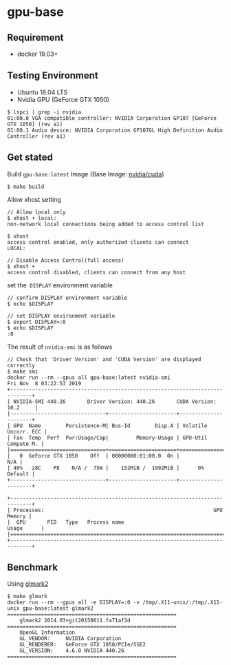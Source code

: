 # gpu-base

## Requirement

* docker 19.03+

## Testing Environment

* Ubuntu 18.04 LTS
* Nvidia GPU (GeForce GTX 1050)

```
$ lspci | grep -i nvidia
01:00.0 VGA compatible controller: NVIDIA Corporation GP107 [GeForce GTX 1050] (rev a1)
01:00.1 Audio device: NVIDIA Corporation GP107GL High Definition Audio Controller (rev a1)
```

## Get stated

Build `gpu-base:latest` Image (Base Image: [nvidia/cuda](https://hub.docker.com/r/nvidia/cuda))

```
$ make build
```

Allow xhost setting

```
// Allow local only
$ xhost + local:
non-network local connections being added to access control list

$ xhost
access control enabled, only authorized clients can connect
LOCAL:

// Disable Access Control(full access)
$ xhost +
access control disabled, clients can connect from any host
```

set the` DISPLAY` environment variable

```
// confirm DISPLAY environment variable
$ echo $DISPLAY

// set DISPLAY environment variable
$ export DISPLAY=:0
$ echo $DISPLAY
:0
```

The result of `nvidia-smi` is as follows

```
// Check that 'Driver Version' and 'CUDA Version' are displayed correctly
$ make smi
docker run --rm --gpus all gpu-base:latest nvidia-smi
Fri Nov  8 03:22:53 2019
+-----------------------------------------------------------------------------+
| NVIDIA-SMI 440.26       Driver Version: 440.26       CUDA Version: 10.2     |
|-------------------------------+----------------------+----------------------+
| GPU  Name        Persistence-M| Bus-Id        Disp.A | Volatile Uncorr. ECC |
| Fan  Temp  Perf  Pwr:Usage/Cap|         Memory-Usage | GPU-Util  Compute M. |
|===============================+======================+======================|
|   0  GeForce GTX 1050    Off  | 00000000:01:00.0  On |                  N/A |
| 40%   28C    P8    N/A /  75W |    152MiB /  1992MiB |      0%      Default |
+-------------------------------+----------------------+----------------------+

+-----------------------------------------------------------------------------+
| Processes:                                                       GPU Memory |
|  GPU       PID   Type   Process name                             Usage      |
|=============================================================================|
+-----------------------------------------------------------------------------+
```

## Benchmark

Using [glmark2](https://github.com/glmark2/glmark2)

```
$ make glmark
docker run --rm --gpus all -e DISPLAY=:0 -v /tmp/.X11-unix/:/tmp/.X11-unix gpu-base:latest glmark2
=======================================================
    glmark2 2014.03+git20150611.fa71af2d
=======================================================
    OpenGL Information
    GL_VENDOR:     NVIDIA Corporation
    GL_RENDERER:   GeForce GTX 1050/PCIe/SSE2
    GL_VERSION:    4.6.0 NVIDIA 440.26
=======================================================
```
